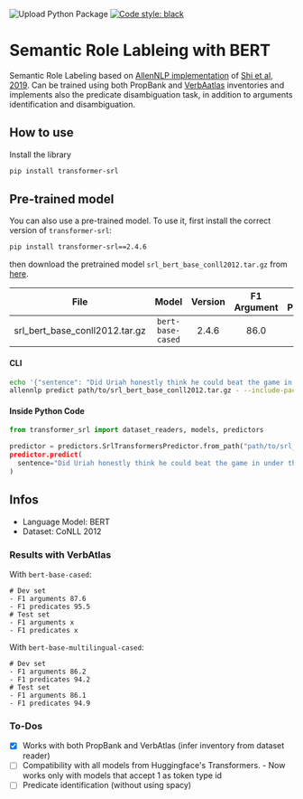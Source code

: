 ![Upload Python Package](https://github.com/Riccorl/srl-bert-verbatlas/workflows/Upload%20Python%20Package/badge.svg)
[![Code style: black](https://img.shields.io/badge/code%20style-black-000000.svg)](https://github.com/psf/black)

# Semantic Role Lableing with BERT

Semantic Role Labeling based on [AllenNLP implementation](https://demo.allennlp.org/semantic-role-labeling) of [Shi et al, 2019](https://arxiv.org/abs/1904.05255). Can be trained using both PropBank and [VerbAatlas](http://verbatlas.org/) inventories and implements also the predicate disambiguation task, in addition to arguments identification and disambiguation.

## How to use

Install the library

```bash
pip install transformer-srl
```

## Pre-trained model

You can also use a pre-trained model. To use it, first install the correct version of `transformer-srl`:

```bash
pip install transformer-srl==2.4.6
```

then download the pretrained model `srl_bert_base_conll2012.tar.gz` from [here](https://www.dropbox.com/s/4tes6ypf2do0feb/srl_bert_base_conll2012.tar.gz).

| File | Model | Version | F1 Argument | F1 Predicate |
| :---: | :---: | :---: | :---: | :---: |
| srl_bert_base_conll2012.tar.gz | `bert-base-cased` | 2.4.6 | 86.0 | 95.5 | 

#### CLI

```bash
echo '{"sentence": "Did Uriah honestly think he could beat the game in under three hours?"}' | \
allennlp predict path/to/srl_bert_base_conll2012.tar.gz - --include-package transformer_srl
```

#### Inside Python Code

```python
from transformer_srl import dataset_readers, models, predictors

predictor = predictors.SrlTransformersPredictor.from_path("path/to/srl_bert_base_conll2012.tar.gz, "transformer_srl")
predictor.predict(
  sentence="Did Uriah honestly think he could beat the game in under three hours?"
)
```

## Infos

- Language Model: BERT
- Dataset: CoNLL 2012

### Results with VerbAtlas

With `bert-base-cased`:
```
# Dev set
- F1 arguments 87.6
- F1 predicates 95.5
# Test set
- F1 arguments x
- F1 predicates x
```

With `bert-base-multilingual-cased`:
```
# Dev set
- F1 arguments 86.2
- F1 predicates 94.2
# Test set
- F1 arguments 86.1
- F1 predicates 94.9
```

### To-Dos

- [x] Works with both PropBank and VerbAtlas (infer inventory from dataset reader)
- [ ] Compatibility with all models from Huggingface's Transformers.
        - Now works only with models that accept 1 as token type id 
- [ ] Predicate identification (without using spacy)
